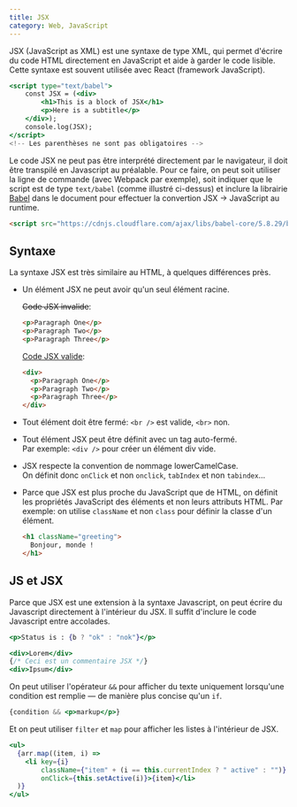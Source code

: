 ```yaml
---
title: JSX
category: Web, JavaScript
---
```


JSX (JavaScript as XML) est une syntaxe de type XML, qui permet d'écrire du code HTML directement
en JavaScript et aide à garder le code lisible. Cette syntaxe est souvent utilisée avec React (framework JavaScript).

``` jsx
<script type="text/babel">
    const JSX = (<div>
        <h1>This is a block of JSX</h1>
        <p>Here is a subtitle</p>
    </div>);
    console.log(JSX);
</script>
<!-- Les parenthèses ne sont pas obligatoires -->
```

Le code JSX ne peut pas être interprété directement par le navigateur, il doit être transpilé en Javascript au préalable.
Pour ce faire, on peut soit utiliser la ligne de commande (avec Webpack par exemple), soit indiquer que le script est
de type `text/babel` (comme illustré ci-dessus) et inclure la librairie [Babel](https://babeljs.io/) dans le document
pour effectuer la convertion JSX → JavaScript au runtime.

``` html
<script src="https://cdnjs.cloudflare.com/ajax/libs/babel-core/5.8.29/browser.min.js"></script>
```

## Syntaxe

La syntaxe JSX est très similaire au HTML, à quelques différences près.

* Un élément JSX ne peut avoir qu'un seul élément racine.

  <del>Code JSX invalide</del>:

  ``` html
  <p>Paragraph One</p>
  <p>Paragraph Two</p>
  <p>Paragraph Three</p>
  ```

  <ins>Code JSX valide</ins>:

  ``` html
  <div>
    <p>Paragraph One</p>
    <p>Paragraph Two</p>
    <p>Paragraph Three</p>
  </div>
  ```

* Tout élément doit être fermé: `<br />` est valide, `<br>` non.

* Tout élément JSX peut être définit avec un tag auto-fermé.   
  Par exemple: `<div />` pour créer un élément div vide.  

* JSX respecte la convention de nommage lowerCamelCase.  
  On définit donc `onClick` et non `onclick`, `tabIndex` et non `tabindex`...

* Parce que JSX est plus proche du JavaScript que de HTML, on définit
  les propriétés JavaScript des éléments et non leurs attributs HTML.
  Par exemple: on utilise `className` et non `class` pour définir la classe d'un élément.
  
  ``` html
  <h1 className="greeting">
    Bonjour, monde !
  </h1>
  ```
  
## JS et JSX

Parce que JSX est une extension à la syntaxe Javascript, on peut écrire du Javascript directement à l'intérieur du JSX.
Il suffit d'inclure le code Javascript entre accolades.

``` jsx
<p>Status is : {b ? "ok" : "nok"}</p>
```

``` jsx
<div>Lorem</div>
{/* Ceci est un commentaire JSX */}
<div>Ipsum</div>
```

On peut utiliser l'opérateur `&&` pour afficher du texte uniquement lorsqu'une condition est remplie
— de manière plus concise qu'un `if`.

``` jsx
{condition && <p>markup</p>} 
```


Et on peut utiliser `filter` et `map` pour afficher les listes à l'intérieur de JSX.

``` jsx
<ul>
  {arr.map((item, i) =>
    <li key={i}
        className={"item" + (i == this.currentIndex ? " active" : "")}
        onClick={this.setActive(i)}>{item}</li>
  )}
</ul>
```
